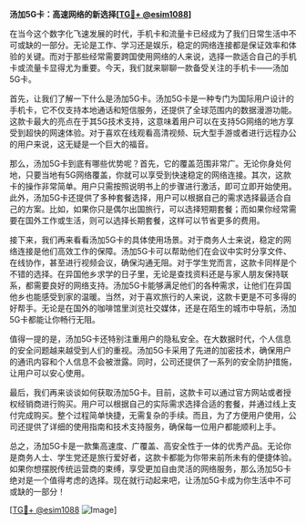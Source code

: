 **汤加5G卡：高速网络的新选择[[TG💪+ @esim1088](https://t.me/s/esim1088)]**

在当今这个数字化飞速发展的时代，手机卡和流量卡已经成为了我们日常生活中不可或缺的一部分。无论是工作、学习还是娱乐，稳定的网络连接都是保证效率和体验的关键。而对于那些经常需要跨国使用网络的人来说，选择一款适合自己的手机卡或流量卡显得尤为重要。今天，我们就来聊聊一款备受关注的手机卡——汤加5G卡。

首先，让我们了解一下什么是汤加5G卡。汤加5G卡是一种专门为国际用户设计的手机卡，它不仅支持本地通话和短信服务，还提供了全球范围内的数据漫游功能。这款卡最大的亮点在于其5G技术支持，这意味着用户可以在支持5G网络的地方享受到超快的网速体验。对于喜欢在线观看高清视频、玩大型手游或者进行远程办公的用户来说，这无疑是一个巨大的福音。

那么，汤加5G卡到底有哪些优势呢？首先，它的覆盖范围非常广。无论你身处何地，只要当地有5G网络覆盖，你就可以享受到快速稳定的网络连接。其次，这款卡的操作非常简单。用户只需按照说明书上的步骤进行激活，即可立即开始使用。此外，汤加5G卡还提供了多种套餐选择，用户可以根据自己的需求选择最适合自己的方案。比如，如果你只是偶尔出国旅行，可以选择短期套餐；而如果你经常需要在国外工作或生活，则可以选择长期套餐，这样可以节省更多的费用。

接下来，我们再来看看汤加5G卡的具体使用场景。对于商务人士来说，稳定的网络连接是他们高效工作的保障。汤加5G卡可以帮助他们在会议中实时分享文件、在线协作，甚至进行视频会议，确保沟通无阻。对于学生党而言，这款卡同样是个不错的选择。在异国他乡求学的日子里，无论是查找资料还是与家人朋友保持联系，都需要良好的网络支持。汤加5G卡能够满足他们的各种需求，让他们在异国他乡也能感受到家的温暖。当然，对于喜欢旅行的人来说，这款卡更是不可多得的好帮手。无论是在国外的咖啡馆里浏览社交媒体，还是在陌生的城市中导航，汤加5G卡都能让你畅行无阻。

值得一提的是，汤加5G卡还特别注重用户的隐私安全。在大数据时代，个人信息的安全问题越来越受到人们的重视。汤加5G卡采用了先进的加密技术，确保用户的通讯内容和个人信息不会被泄露。同时，公司还提供了一系列的安全防护措施，让用户可以安心使用。

最后，我们再来谈谈如何获取汤加5G卡。目前，这款卡可以通过官方网站或者授权经销商进行购买。用户可以根据自己的实际需求选择合适的套餐，并通过线上支付完成购买。整个过程简单快捷，无需复杂的手续。而且，为了方便用户使用，公司还提供了详细的使用指南和技术支持服务，确保每一位用户都能顺利上手。

总之，汤加5G卡是一款集高速度、广覆盖、高安全性于一体的优秀产品。无论你是商务人士、学生党还是旅行爱好者，这款卡都能为你带来前所未有的便捷体验。如果你想摆脱传统运营商的束缚，享受更加自由灵活的网络服务，那么汤加5G卡绝对是一个值得考虑的选择。现在就行动起来吧，让汤加5G卡成为你生活中不可或缺的一部分！

[[TG💪+ @esim1088](https://t.me/s/esim1088) ![Image](https://i.postimg.cc/4NQfJmqS/Snipaste-2025-05-13-00-14-12.png)]